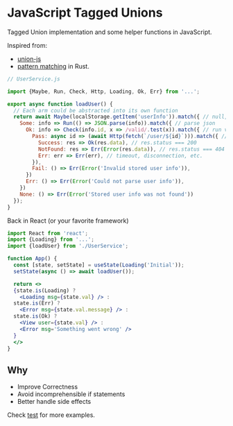 # JavaScript Tagged Unions

Tagged Union implementation and some helper functions in JavaScript.

Inspired from:

* [union-js](https://github.com/quadrupleslap/union-js)
* [pattern matching](https://doc.rust-lang.org/book/ch18-03-pattern-syntax.html) in Rust.

```js
// UserService.js

import {Maybe, Run, Check, Http, Loading, Ok, Err} from '...';

export async function loadUser() {
  // Each arm could be abstracted into its own function
  return await Maybe(localStorage.getItem('userInfo')).match({ // null, undefined check
    Some: info => Run(() => JSON.parse(info)).match({ // parse json
      Ok: info => Check(info.id, x => /valid/.test(x)).match({ // run validation
        Pass: async id => (await Http(fetch(`/user/${id}`))).match({ // fetch
          Success: res => Ok(res.data), // res.status === 200
          NotFound: res => Err(Error(res.data)), // res.status === 404
          Err: err => Err(err), // timeout, disconnection, etc.
        }),
        Fail: () => Err(Error('Invalid stored user info')),
      })
      Err: () => Err(Error('Could not parse user info')),
    })
    None: () => Err(Error('Stored user info was not found'))
  });
}
```

Back in React (or your favorite framework)

```jsx
import React from 'react';
import {Loading} from '...';
import {loadUser} from './UserService';

function App() {
  const [state, setState] = useState(Loading('Initial'));
  setState(async () => await loadUser());

  return <>
  {state.is(Loading) ?
    <Loading msg={state.val} /> :
  state.is(Err) ?
    <Error msg={state.val.message} /> :
  state.is(Ok) ?
    <View user={state.val} /> :
    <Error msg='Something went wrong' />
  }
  </>
}
```

## Why

* Improve Correctness
* Avoid incomprehensible if statements
* Better handle side effects

Check [test](test/index.test.js) for more examples.

